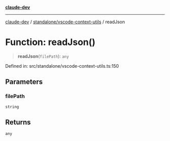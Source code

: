 [**claude-dev**](../../../README.md)

***

[claude-dev](../../../README.md) / [standalone/vscode-context-utils](../README.md) / readJson

# Function: readJson()

> **readJson**(`filePath`): `any`

Defined in: src/standalone/vscode-context-utils.ts:150

## Parameters

### filePath

`string`

## Returns

`any`
